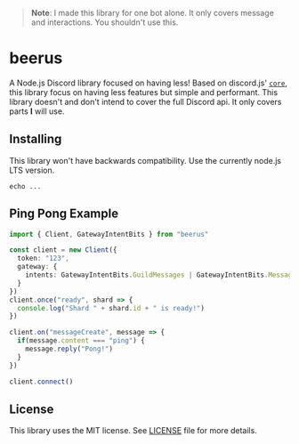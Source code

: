 > **Note**: I made this library for one bot alone. It only covers message and interactions. You shouldn't use this.

# beerus
A Node.js Discord library focused on having less!
Based on discord.js' [`core`](https://npmjs.com/package/@discordjs/core), this library focus on having less features but simple and performant.
This library doesn't and don't intend to cover the full Discord api. It only covers parts **I** will use.

## Installing
This library won't have backwards compatibility. Use the currently node.js LTS version.
```
echo ...
```

## Ping Pong Example
```ts
import { Client, GatewayIntentBits } from "beerus"

const client = new Client({
  token: "123",
  gateway: {
    intents: GatewayIntentBits.GuildMessages | GatewayIntentBits.MessageContent
  }
})
client.once("ready", shard => {
  console.log("Shard " + shard.id + " is ready!")
})

client.on("messageCreate", message => {
  if(message.content === "ping") {
    message.reply("Pong!")
  }
})

client.connect()
```

## License
This library uses the MIT license. See [LICENSE](https://github.com/Guaxinim5573/beerus/blob/HEAD/LICENSE) file for more details.
